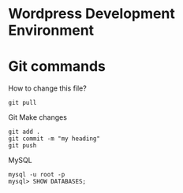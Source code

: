 # Wordpress Development Environment
# Git commands
How to change this file?
```
git pull
```
Git Make changes
```
git add .
git commit -m "my heading"
git push
```
MySQL
```
mysql -u root -p
mysql> SHOW DATABASES;
```
